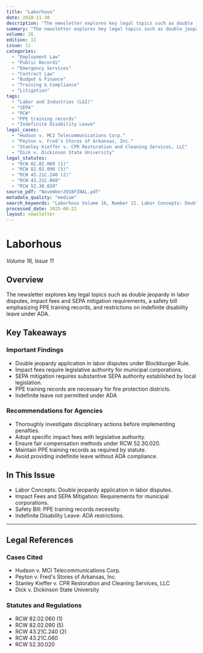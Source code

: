 ```yaml
---
title: "Laborhous"
date: 2018-11-30
description: "The newsletter explores key legal topics such as double jeopardy in labor disputes, impact fees and SEPA mitigation requirements, a safety bill emphasizing PPE training records, and restrictions on indefinite disability leave under ADA."
summary: "The newsletter explores key legal topics such as double jeopardy in labor disputes, impact fees and SEPA mitigation requirements, a safety bill emphasizing PPE training records, and restrictions on indefinite disability leave under ADA."
volume: 16
edition: 11
issue: 11
categories:
  - "Employment Law"
  - "Public Records"
  - "Emergency Services"
  - "Contract Law"
  - "Budget & Finance"
  - "Training & Compliance"
  - "Litigation"
tags:
  - "Labor and Industries (L&I)"
  - "SEPA"
  - "RCW"
  - "PPE training records"
  - "Indefinite Disability Leave"
legal_cases:
  - "Hudson v. MCI Telecommunications Corp."
  - "Peyton v. Fred's Stores of Arkansas, Inc."
  - "Stanley Kieffer v. CPR Restoration and Cleaning Services, LLC"
  - "Dick v. Dickinson State University"
legal_statutes:
  - "RCW 82.02.060 (1)"
  - "RCW 82.02.090 (5)"
  - "RCW 43.21C.240 (2)"
  - "RCW 43.21C.060"
  - "RCW 52.30.020"
source_pdf: "November2018FINAL.pdf"
metadata_quality: "medium"
search_keywords: "Laborhous Volume 16, Number 11. Labor Concepts: Double jeopardy application in labor disputes. Impact Fees, SEPA Mitigation and RCW Fire departments, schools, counties and cities may be entitled to im..."
processed_date: 2025-08-22
layout: newsletter
---
```


# Laborhous

*Volume 16, Issue 11*

## Overview

The newsletter explores key legal topics such as double jeopardy in labor disputes, impact fees and SEPA mitigation requirements, a safety bill emphasizing PPE training records, and restrictions on indefinite disability leave under ADA.

## Key Takeaways

### Important Findings

- Double jeopardy application in labor disputes under Blockburger Rule.
- Impact fees require legislative authority for municipal corporations.
- SEPA mitigation requires substantive SEPA authority established by local legislation.
- PPE training records are necessary for fire protection districts.
- Indefinite leave not permitted under ADA

### Recommendations for Agencies

- Thoroughly investigate disciplinary actions before implementing penalties.
- Adopt specific impact fees with legislative authority.
- Ensure fair compensation methods under RCW 52.30.020.
- Maintain PPE training records as required by statute.
- Avoid providing indefinite leave without ADA compliance.

## In This Issue

- Labor Concepts: Double jeopardy application in labor disputes.
- Impact Fees and SEPA Mitigation: Requirements for municipal corporations.
- Safety Bill: PPE training records necessity.
- Indefinite Disability Leave: ADA restrictions.

---

## Legal References

### Cases Cited

- Hudson v. MCI Telecommunications Corp.
- Peyton v. Fred's Stores of Arkansas, Inc.
- Stanley Kieffer v. CPR Restoration and Cleaning Services, LLC
- Dick v. Dickinson State University

### Statutes and Regulations

- RCW 82.02.060 (1)
- RCW 82.02.090 (5)
- RCW 43.21C.240 (2)
- RCW 43.21C.060
- RCW 52.30.020

